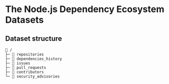# The Node.js Dependency Ecosystem Datasets

## Dataset structure

```
📁 /
├─ 📁 repositories
├─ 📁 dependencies_history
├─ 📁 issues
├─ 📁 pull_requests
├─ 📁 contributors
└─ 📁 security_advisories
```
